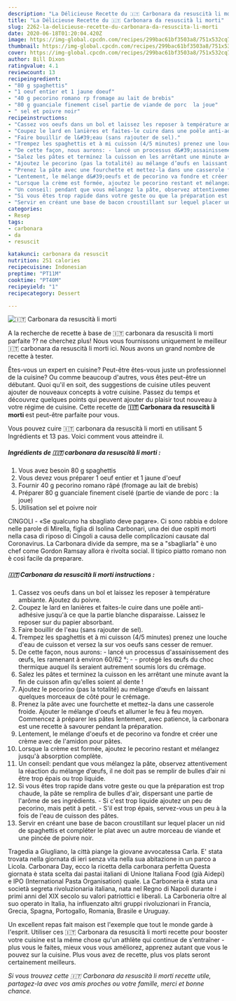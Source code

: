 ```yaml
---
description: "La Délicieuse Recette du 🇮🇹 Carbonara da resuscità li morti"
title: "La Délicieuse Recette du 🇮🇹 Carbonara da resuscità li morti"
slug: 2262-la-delicieuse-recette-du-carbonara-da-resuscita-li-morti
date: 2020-06-18T01:20:04.420Z
image: https://img-global.cpcdn.com/recipes/299bac61bf3503a8/751x532cq70/🇮🇹-carbonara-da-resuscita-li-morti-photo-principale-de-la-recette.jpg
thumbnail: https://img-global.cpcdn.com/recipes/299bac61bf3503a8/751x532cq70/🇮🇹-carbonara-da-resuscita-li-morti-photo-principale-de-la-recette.jpg
cover: https://img-global.cpcdn.com/recipes/299bac61bf3503a8/751x532cq70/🇮🇹-carbonara-da-resuscita-li-morti-photo-principale-de-la-recette.jpg
author: Bill Dixon
ratingvalue: 4.1
reviewcount: 13
recipeingredient:
- "80 g spaghettis"
- "1 oeuf entier et 1 jaune doeuf"
- "40 g pecorino romano rp fromage au lait de brebis"
- "80 g guanciale finement cisel partie de viande de porc  la joue"
- " sel et poivre noir"
recipeinstructions:
- "Cassez vos oeufs dans un bol et laissez les reposer à température ambiante. Ajoutez du poivre."
- "Coupez le lard en lanières et faites-le cuire dans une poêle anti-adhésive jusqu&#39;à ce que la partie blanche disparaisse. Laissez le reposer sur du papier absorbant."
- "Faire bouillir de l&#39;eau (sans rajouter de sel)."
- "Trempez les spaghettis et à mi cuisson (4/5 minutes) prenez une louche d&#39;eau de cuisson et versez la sur vos oeufs sans cesser de remuer."
- "De cette façon, nous aurons: - lancé un processus d&#39;assainissement des œufs, les ramenant à environ 60/62 °;  - protégé les œufs du choc thermique auquel ils seraient autrement soumis lors du crémage."
- "Salez les pâtes et terminez la cuisson en les arrêtant une minute avant la fin de cuisson afin qu&#39;elles soient al dente !"
- "Ajoutez le pecorino (pas la totalité) au mélange d’œufs en laissant quelques morceaux de côté pour le crémage."
- "Prenez la pâte avec une fourchette et mettez-la dans une casserole froide. Ajouter le mélange d&#39;oeufs et allumer le feu à feu moyen. Commencez à préparer les pâtes lentement, avec patience, la carbonara est une recette à savourer pendant la préparation."
- "Lentement, le mélange d&#39;oeufs et de pecorino va fondre et créer une crème avec de l&#39;amidon pour pâtes."
- "Lorsque la crème est formée, ajoutez le pecorino restant et mélangez jusqu&#39;à absorption complète."
- "Un conseil: pendant que vous mélangez la pâte, observez attentivement la réaction du mélange d’œufs, il ne doit pas se remplir de bulles d’air ni être trop épais ou trop liquide."
- "Si vous êtes trop rapide dans votre geste ou que la préparation est trop chaude, la pâte se remplira de bulles d&#39;air, dispersant une partie de l&#39;arôme de ses ingrédients.  Si c&#39;est trop liquide ajoutez un peu de pecorino, mais petit à petit. S&#39;il est trop épais, servez-vous un peu à la fois de l&#39;eau de cuisson des pâtes."
- "Servir en créant une base de bacon croustillant sur lequel placer un nid de spaghettis et compléter le plat avec un autre morceau de viande et une pincée de poivre noir."
categories:
- Resep
tags:
- carbonara
- da
- resuscit

katakunci: carbonara da resuscit 
nutrition: 251 calories
recipecuisine: Indonesian
preptime: "PT11M"
cooktime: "PT40M"
recipeyield: "1"
recipecategory: Dessert

---
```



![🇮🇹 Carbonara da resuscità li morti](https://img-global.cpcdn.com/recipes/299bac61bf3503a8/751x532cq70/🇮🇹-carbonara-da-resuscita-li-morti-photo-principale-de-la-recette.jpg)

A la recherche de recette à base de 🇮🇹 carbonara da resuscità li morti parfaite ?? ne cherchez plus! Nous vous fournissons uniquement le meilleur 🇮🇹 carbonara da resuscità li morti ici. Nous avons un grand nombre de recette à tester.

Êtes-vous un expert en cuisine? Peut-être êtes-vous juste un professionnel de la cuisine? Ou comme beaucoup d'autres, vous êtes peut-être un débutant. Quoi qu'il en soit, des suggestions de cuisine utiles peuvent ajouter de nouveaux concepts à votre cuisine. Passez du temps et découvrez quelques points qui peuvent ajouter du plaisir tout nouveau à votre régime de cuisine. Cette recette de <strong> 🇮🇹 Carbonara da resuscità li morti </strong> est peut-être parfaite pour vous.

<!--inarticleads1-->

Vous pouvez cuire 🇮🇹 carbonara da resuscità li morti en utilisant 5 Ingrédients et 13 pas. Voici comment vous atteindre il.

##### Ingrédients de 🇮🇹 carbonara da resuscità li morti :

1. Vous avez besoin 80 g spaghettis
1. Vous devez vous préparer 1 oeuf entier et 1 jaune d&#39;oeuf
1. Fournir 40 g pecorino romano râpé (fromage au lait de brebis)
1. Préparer 80 g guanciale finement ciselé (partie de viande de porc : la joue)
1. Utilisation  sel et poivre noir


CINGOLI - «Se qualcuno ha sbagliato deve pagare». Ci sono rabbia e dolore nelle parole di Mirella, figlia di Isolina Carbonari, una dei due ospiti morti nella casa di riposo di Cingoli a causa delle complicazioni causate dal Coronavirus. La Carbonara divide da sempre, ma se a &#34;sbagliarla&#34; è uno chef come Gordon Ramsay allora è rivolta social. Il tipico piatto romano non è così facile da preparare. 

<!--inarticleads2-->

##### 🇮🇹 Carbonara da resuscità li morti instructions :

1. Cassez vos oeufs dans un bol et laissez les reposer à température ambiante. Ajoutez du poivre.
1. Coupez le lard en lanières et faites-le cuire dans une poêle anti-adhésive jusqu&#39;à ce que la partie blanche disparaisse. Laissez le reposer sur du papier absorbant.
1. Faire bouillir de l&#39;eau (sans rajouter de sel).
1. Trempez les spaghettis et à mi cuisson (4/5 minutes) prenez une louche d&#39;eau de cuisson et versez la sur vos oeufs sans cesser de remuer.
1. De cette façon, nous aurons: - lancé un processus d&#39;assainissement des œufs, les ramenant à environ 60/62 °;  - - protégé les œufs du choc thermique auquel ils seraient autrement soumis lors du crémage.
1. Salez les pâtes et terminez la cuisson en les arrêtant une minute avant la fin de cuisson afin qu&#39;elles soient al dente !
1. Ajoutez le pecorino (pas la totalité) au mélange d’œufs en laissant quelques morceaux de côté pour le crémage.
1. Prenez la pâte avec une fourchette et mettez-la dans une casserole froide. Ajouter le mélange d&#39;oeufs et allumer le feu à feu moyen. Commencez à préparer les pâtes lentement, avec patience, la carbonara est une recette à savourer pendant la préparation.
1. Lentement, le mélange d&#39;oeufs et de pecorino va fondre et créer une crème avec de l&#39;amidon pour pâtes.
1. Lorsque la crème est formée, ajoutez le pecorino restant et mélangez jusqu&#39;à absorption complète.
1. Un conseil: pendant que vous mélangez la pâte, observez attentivement la réaction du mélange d’œufs, il ne doit pas se remplir de bulles d’air ni être trop épais ou trop liquide.
1. Si vous êtes trop rapide dans votre geste ou que la préparation est trop chaude, la pâte se remplira de bulles d&#39;air, dispersant une partie de l&#39;arôme de ses ingrédients.  - Si c&#39;est trop liquide ajoutez un peu de pecorino, mais petit à petit. - S&#39;il est trop épais, servez-vous un peu à la fois de l&#39;eau de cuisson des pâtes.
1. Servir en créant une base de bacon croustillant sur lequel placer un nid de spaghettis et compléter le plat avec un autre morceau de viande et une pincée de poivre noir.


Tragedia a Giugliano, la città piange la giovane avvocatessa Carla. E&#39; stata trovata nella giornata di ieri senza vita nella sua abitazione in un parco a Licola. Carbonara Day, ecco la ricetta della carbonara perfetta Questa giornata è stata scelta dai pastai italiani di Unione Italiana Food (già Aidepi) e IPO (International Pasta Organisation) quale. La Carboneria è stata una società segreta rivoluzionaria italiana, nata nel Regno di Napoli durante i primi anni del XIX secolo su valori patriottici e liberali. La Carboneria oltre al suo operato in Italia, ha influenzato altri gruppi rivoluzionari in Francia, Grecia, Spagna, Portogallo, Romania, Brasile e Uruguay. 

<!--inarticleads1-->

<p>
Un excellent repas fait maison est l'exemple que tout le monde garde à l'esprit. Utiliser ces 🇮🇹 Carbonara da resuscità li morti recette pour booster votre cuisine est la même chose qu'un athlète qui continue de s'entraîner - plus vous le faites, mieux vous vous améliorez, apprenez autant que vous le pouvez sur la cuisine. Plus vous avez de recette, plus vos plats seront certainement meilleurs.
</p>

<p>
<i>Si vous trouvez cette 🇮🇹 Carbonara da resuscità li morti recette utile, partagez-la avec vos amis proches ou votre famille, merci et bonne chance.</i>
</p>
